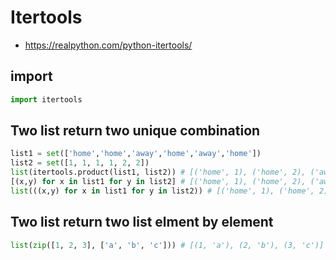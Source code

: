 # Itertools
- https://realpython.com/python-itertools/
## import
```py
import itertools
```
## Two list return two unique combination
```py
list1 = set(['home','home','away','home','away','home'])
list2 = set([1, 1, 1, 1, 2, 2])
list(itertools.product(list1, list2)) # [('home', 1), ('home', 2), ('away', 1), ('away', 2)]
[(x,y) for x in list1 for y in list2] # [('home', 1), ('home', 2), ('away', 1), ('away', 2)]
list(((x,y) for x in list1 for y in list2)) # [('home', 1), ('home', 2), ('away', 1), ('away', 2)]
```
## Two list return two list elment by element
```py
list(zip([1, 2, 3], ['a', 'b', 'c'])) # [(1, 'a'), (2, 'b'), (3, 'c')]
```

